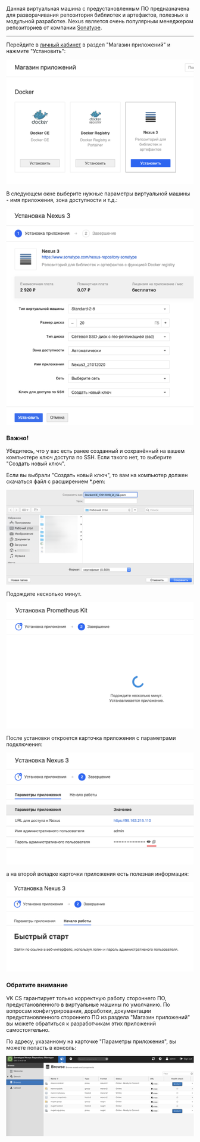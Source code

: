 Данная виртуальная машина с предустановленным ПО предназначена для разворачивания репозитория библиотек и артефактов, полезных в модульной разработке. Nexus является очень популярным менеджером репозиториев от компании [Sonatype](http://www.sonatype.org/).

---

Перейдите в [личный кабинет](https://mcs.mail.ru/app/services/marketplace/) в раздел "Магазин приложений" и нажмите "Установить":

![](./assets/1548432561105-lichnyi-kabinet-mail.ru-cloud-solutions-2019-01-25-10-46-52.png)

В следующем окне выберите нужные параметры виртуальной машины - имя приложения, зона доступности и т.д.:

![](./assets/1579609693777-1579609693776.png)

### Важно!

Убедитесь, что у вас есть ранее созданный и сохранённый на вашем компьютере ключ доступа по SSH. Если такого нет, то выберите "Создать новый ключ".

Если вы выбрали "Создать новый ключ", то вам на компьютер должен скачаться файл с расширением \*.pem:

![](./assets/1547815188568-img-2019-01-17-08-33-13.png)

Подождите несколько минут.

![](./assets/1548430299371-lichnyi-kabinet-mail.ru-cloud-solutions-2019-01-25-10-56-51.png)

После установки откроется карточка приложения с параметрами подключения:

![](./assets/1548432701047-lichnyi-kabinet-mail.ru-cloud-solutions-2019-01-25-10-53-25.png)

а на второй вкладке карточки приложения есть полезная информация:

![](./assets/1548432720280-lichnyi-kabinet-mail.ru-cloud-solutions-2019-01-25-10-53-44.png)

### Обратите внимание

VK CS гарантирует только корректную работу стороннего ПО, предустановленного в виртуальные машины по умолчанию. По вопросам конфигурирования, доработки, документации предустановленного стороннего ПО из раздела "Магазин приложений" вы можете обратиться к разработчикам этих приложений самостоятельно.

По адресу, указанному на карточке "Параметры приложения", вы можете попасть в консоль:

![](./assets/1548432787326-browse---nexus-repository-manager-2019-01-25-10-54-22.png)
